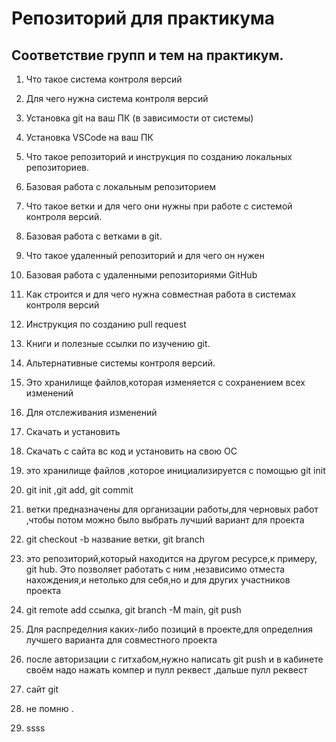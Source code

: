 # Репозиторий для практикума
## Соответствие групп и тем на практикум.

1. Что такое система контроля версий
2. Для чего нужна система контроля версий
3. Установка git на ваш ПК (в зависимости от системы)
4. Установка VSCode на ваш ПК
5. Что такое репозиторий и инструкция по созданию локальных репозиториев.
6. Базовая работа с локальным репозиторием
7. Что такое ветки и для чего они нужны при работе с системой контроля версий.
8. Базовая работа с ветками в git.
9. Что такое удаленный репозиторий и для чего он нужен
10. Базовая работа с удаленными репозиториями GitHub
11. Как строится и для чего нужна совместная работа в системах контроля версий
12. Инструкция по созданию pull request
13. Книги и полезные ссылки по изучению git.
14. Альтернативные системы контроля версий.

1. Это хранилище файлов,которая изменяется с сохранением всех изменений
2. Для отслеживания изменений
3. Скачать и установить 
4. Скачать с сайта вс код и установить на свою ОС
5. это хранилище файлов ,которое инициализируется с помощью git init 
6. git init ,git add, git commit
7.  ветки предназначены для организации работы,для черновых работ ,чтобы потом можно было выбрать лучший вариант для проекта 
8. git checkout -b название ветки, git branch 
9. это репозиторий,который находится на другом ресурсе,к примеру, git hub. Это 
позволяет работать с ним ,независимо отместа нахождения,и нетолько для себя,но и для других участников проекта
10. git remote add ссылка, git branch -M main, git push
11. Для распределния каких-либо позиций в проекте,для определния лучшего 
варианта для совместного проекта
12. после авторизации с гитхабом,нужно написать git push  и в кабинете своём 
надо нажать компер и пулл реквест ,дальше пулл реквест
13. сайт git
14. не помню .
15. ssss